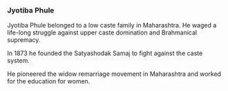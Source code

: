 
### Jyotiba Phule

Jyotiba Phule belonged to a low caste family in Maharashtra. He waged a life-long struggle against upper caste domination and Brahmanical supremacy.

In 1873 he founded the Satyashodak Samaj to fight against the caste system.

He pioneered the widow remarriage movement in Maharashtra and worked for the education for women.
